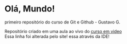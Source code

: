 # Olá, Mundo!
 primeiro repositório do curso de Git e Github - Gustavo G.
 
Repositório criado em uma aula ao vivo do <a href="https://www.cursoemvideo.com/curso/curso-de-git-e-github/aulas/aulas-de-git-e-github/modulos/criando-o-primeiro-repositorio-curso-de-git-e-github/">curso em video</a>
<br />
Essa linha foi alterada pelo site! 
essa através da IDE!
